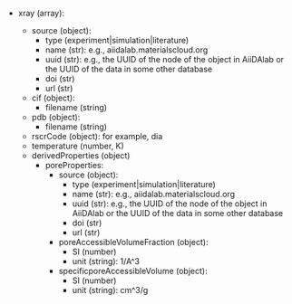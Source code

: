 - xray (array<object>):
  - source (object):
    - type (experiment|simulation|literature)
    - name (str): e.g., aiidalab.materialscloud.org
    - uuid (str): e.g., the UUID of the node of the object in AiiDAlab or the UUID of the data in some other database
    - doi (str)
    - url (str)
  - cif (object):
    - filename (string)
  - pdb (object):
    - filename (string)
  - rscrCode (object): for example, dia
  - temperature (number, K)
  - derivedProperties (object)
    - poreProperties:
      - source (object):
        - type (experiment|simulation|literature)
        - name (str): e.g., aiidalab.materialscloud.org
        - uuid (str): e.g., the UUID of the node of the object in AiiDAlab or the UUID of the data in some other database
        - doi (str)
        - url (str)
      - poreAccessibleVolumeFraction (object):
        - SI (number)
        - unit (string): 1/A^3
      - specificporeAccessibleVolume (object):
        - SI (number)
        - unit (string): cm^3/g
